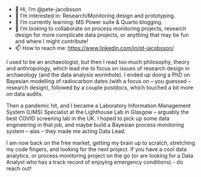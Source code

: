 - 👋 Hi, I’m @pete-jacobsson
- 👀 I’m interested in: Research/Monitoring design and prototyping.
- 🌱 I’m currently learning: MS Power suite & Quarto blogging.
- 💞️ I’m looking to collaborate on process monitoring projects, research design for more complicate data projects, or anything that may be fun and where I might contribute!
- 📫 How to reach me: https://www.linkedin.com/in/pt-jacobsson/

I used to be an archaeologist, but then I read too much philosophy, theory and anthropology, which lead me to focus on issues of research design in archaeology (and the data analysis wormhole). I ended up doing a PhD on Bayesian modelling of radiocarbon dates (with a focus on – you guessed – research design), followed by a couple postdocs, which touched a bit more on data audits.  

Then a pandemic hit, and I became a Laboratory Information Management System (LIMS) Specialist at the Lighthouse Lab in Glasgow – arguably the best COVID screening lab in the UK. I hoped to pick up some data engineering in that job, and maybe build a Bayesian process monitoring system – alas – they made me acting Data Lead. 

I am now back on the free market, getting my brain up to scratch, stretching my code fingers, and looking for the next project. If you have a cool data analytics, or process monitoring project on the go (or are looking for a Data Analyst who has a track record of enjoying emergency conditions) - do reach out! 







<!---
pete-jacobsson/pete-jacobsson is a ✨ special ✨ repository because its `README.md` (this file) appears on your GitHub profile.
You can click the Preview link to take a look at your changes.
--->

